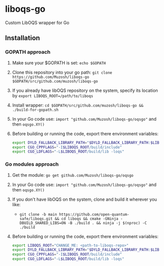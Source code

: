
# liboqs-go

Custom LibOQS wrapper for Go

## Installation

### GOPATH approach

1. Make sure your $GOPATH is set: `echo $GOPATH`
2. Clone this repository into your go path: `git clone https://github.com/Muzosh/liboqs-go $GOPATH/src/github.com/muzosh/liboqs-go`
3. If you already have libOQS repository on the system, specify its location by `export LIBOQS_ROOT=/path/to/liboqs`
4. Install wrapper: `cd $GOPATH/src/github.com/muzosh/liboqs-go && ./build-for-gopath.sh`
5. In your Go code use: `import "github.com/Muzosh/liboqs-go/oqsgo"` and then `oqsgo.XY()`
6. Before building or running the code, export there environment variables:

    ```bash
    export DYLD_FALLBACK_LIBRARY_PATH="$DYLD_FALLBACK_LIBRARY_PATH:$LIBOQS_ROOT/build/lib" # only for macOS
    export CGO_CPPFLAGS="-I$LIBOQS_ROOT/build/include"
    export CGO_LDFLAGS="-L$LIBOQS_ROOT/build/lib -loqs"
    ```

### Go modules approach

1. Get the module: `go get github.com/Muzosh/liboqs-go/oqsgo`
2. In your Go code use: `import "github.com/Muzosh/liboqs-go/oqsgo"` and then `oqsgo.XY()`
3. If you don't have libOQS on the system, clone and build it wherever you like:
    - `git clone -b main https://github.com/open-quantum-safe/liboqs.git && cd liboqs && cmake -GNinja -DBUILD_SHARED_LIBS=ON -B ./build . && ninja -j $(nproc) -C ./build`
4. Before building or running the code, export there environment variables:

    ```bash
    export LIBOQS_ROOT="CHANGE_ME: <path-to-liboqs-repo>"
    export DYLD_FALLBACK_LIBRARY_PATH="$DYLD_FALLBACK_LIBRARY_PATH:$LIBOQS_ROOT/build/lib" # only for macOS
    export CGO_CPPFLAGS="-I$LIBOQS_ROOT/build/include"
    export CGO_LDFLAGS="-L$LIBOQS_ROOT/build/lib -loqs"
    ```
